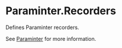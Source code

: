 # Paraminter.Recorders

Defines Paraminter recorders.

See [Paraminter](https://www.github.com/Paraminter/Paraminter) for more information.